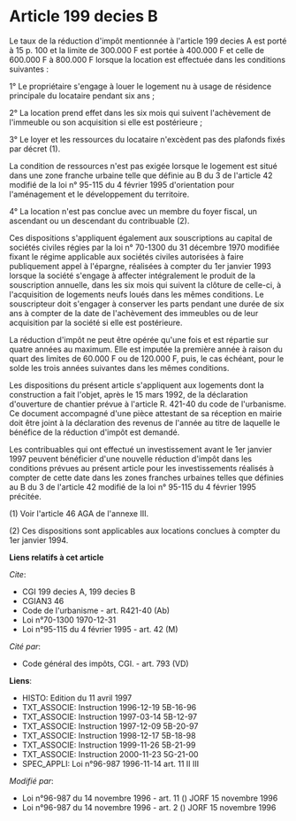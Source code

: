 # Article 199 decies B

Le taux de la réduction d'impôt mentionnée à l'article 199 decies A est porté à 15 p. 100 et la limite de 300.000 F est
portée à 400.000 F et celle de 600.000 F à 800.000 F lorsque la location est effectuée dans les conditions suivantes :

1° Le propriétaire s'engage à louer le logement nu à usage de résidence principale du locataire pendant six ans ;

2° La location prend effet dans les six mois qui suivent l'achèvement de l'immeuble ou son acquisition si elle est
postérieure ;

3° Le loyer et les ressources du locataire n'excèdent pas des plafonds fixés par décret (1).

La condition de ressources n'est pas exigée lorsque le logement est situé dans une zone franche urbaine telle que définie au
B du 3 de l'article 42 modifié de la loi n° 95-115 du 4 février 1995 d'orientation pour l'aménagement et le développement du
territoire.

4° La location n'est pas conclue avec un membre du foyer fiscal, un ascendant ou un descendant du contribuable (2).

Ces dispositions s'appliquent également aux souscriptions au capital de sociétés civiles régies par la loi n° 70-1300 du 31
décembre 1970 modifiée fixant le régime applicable aux sociétés civiles autorisées à faire publiquement appel à l'épargne,
réalisées à compter du 1er janvier 1993 lorsque la société s'engage à affecter intégralement le produit de la souscription
annuelle, dans les six mois qui suivent la clôture de celle-ci, à l'acquisition de logements neufs loués dans les mêmes
conditions. Le souscripteur doit s'engager à conserver les parts pendant une durée de six ans à compter de la date de
l'achèvement des immeubles ou de leur acquisition par la société si elle est postérieure.

La réduction d'impôt ne peut être opérée qu'une fois et est répartie sur quatre années au maximum. Elle est imputée la
première année à raison du quart des limites de 60.000 F ou de 120.000 F, puis, le cas échéant, pour le solde les trois
années suivantes dans les mêmes conditions.

Les dispositions du présent article s'appliquent aux logements dont la construction a fait l'objet, après le 15 mars 1992, de
la déclaration d'ouverture de chantier prévue à l'article R. 421-40 du code de l'urbanisme. Ce document accompagné d'une
pièce attestant de sa réception en mairie doit être joint à la déclaration des revenus de l'année au titre de laquelle le
bénéfice de la réduction d'impôt est demandé.

Les contribuables qui ont effectué un investissement avant le 1er janvier 1997 peuvent bénéficier d'une nouvelle réduction
d'impôt dans les conditions prévues au présent article pour les investissements réalisés à compter de cette date dans les
zones franches urbaines telles que définies au B du 3 de l'article 42 modifié de la loi n° 95-115 du 4 février 1995 précitée.

(1) Voir l'article 46 AGA de l'annexe III.

(2) Ces dispositions sont applicables aux locations conclues à compter du 1er janvier 1994.

**Liens relatifs à cet article**

_Cite_:

  - CGI 199 decies A, 199 decies B
  - CGIAN3 46
  - Code de l'urbanisme - art. R421-40 (Ab)
  - Loi n°70-1300 1970-12-31
  - Loi n°95-115 du 4 février 1995 - art. 42 (M)

_Cité par_:

  - Code général des impôts, CGI. - art. 793 (VD)

**Liens**:

  - HISTO: Edition du 11 avril 1997
  - TXT_ASSOCIE: Instruction 1996-12-19 5B-16-96
  - TXT_ASSOCIE: Instruction 1997-03-14 5B-12-97
  - TXT_ASSOCIE: Instruction 1997-12-09 5B-20-97
  - TXT_ASSOCIE: Instruction 1998-12-17 5B-18-98
  - TXT_ASSOCIE: Instruction 1999-11-26 5B-21-99
  - TXT_ASSOCIE: Instruction 2000-11-23 5G-21-00
  - SPEC_APPLI: Loi n°96-987 1996-11-14 art. 11 II III

_Modifié par_:

  - Loi n°96-987 du 14 novembre 1996 - art. 11 () JORF 15 novembre 1996
  - Loi n°96-987 du 14 novembre 1996 - art. 2 () JORF 15 novembre 1996
